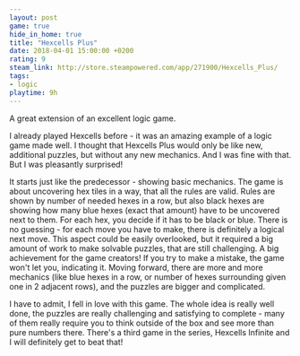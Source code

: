 ```yaml
---
layout: post
game: true
hide_in_home: true
title: "Hexcells Plus"
date: 2018-04-01 15:00:00 +0200
rating: 9
steam_link: http://store.steampowered.com/app/271900/Hexcells_Plus/
tags:
- logic
playtime: 9h
---
```


A great extension of an excellent logic game.

I already played Hexcells before - it was an amazing example of a logic game made well. I thought that Hexcells Plus would only be like new, additional puzzles, but without any new mechanics. And I was fine with that. But I was pleasantly surprised!

It starts just like the predecessor - showing basic mechanics. The game is about uncovering hex tiles in a way, that all the rules are valid. Rules are shown by number of needed hexes in a row, but also black hexes are showing how many blue hexes (exact that amount) have to be uncovered next to them. For each hex, you decide if it has to be black or blue. There is no guessing - for each move you have to make, there is definitely a logical next move. This aspect could be easily overlooked, but it required a big amount of work to make solvable puzzles, that are still challenging. A big achievement for the game creators! If you try to make a mistake, the game won't let you, indicating it. Moving forward, there are more and more mechanics (like blue hexes in a row, or number of hexes surrounding given one in 2 adjacent rows), and the puzzles are bigger and complicated.

I have to admit, I fell in love with this game. The whole idea is really well done, the puzzles are really challenging and satisfying to complete - many of them really require you to think outside of the box and see more than pure numbers there. There's a third game in the series, Hexcells Infinite and I will definitely get to beat that!
